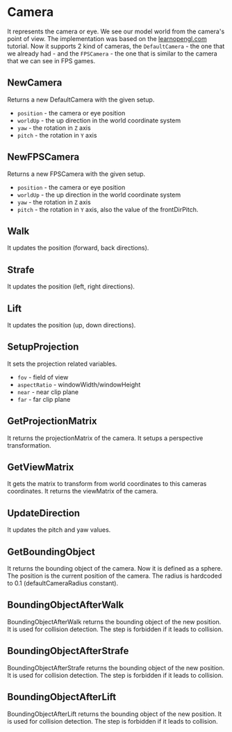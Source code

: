 # Camera

It represents the camera or eye. We see our model world from the camera's point of view. The implementation was based on the [learnopengl.com](https://learnopengl.com/Getting-started/Camera) tutorial.
Now it supports 2 kind of cameras, the `DefaultCamera` - the one that we already had - and the `FPSCamera` - the one that is similar to the camera that we can see in FPS games.

## NewCamera

Returns a new DefaultCamera with the given setup.

- `position` - the camera or eye position
- `worldUp` - the up direction in the world coordinate system
- `yaw` - the rotation in `Z` axis
- `pitch` - the rotation in `Y` axis

## NewFPSCamera

Returns a new FPSCamera with the given setup.

- `position` - the camera or eye position
- `worldUp` - the up direction in the world coordinate system
- `yaw` - the rotation in `Z` axis
- `pitch` - the rotation in `Y` axis, also the value of the frontDirPitch.

## Walk

It updates the position (forward, back directions).

## Strafe

It updates the position (left, right directions).

## Lift

It updates the position (up, down directions).

## SetupProjection

It sets the projection related variables.

- `fov` - field of view
- `aspectRatio` - windowWidth/windowHeight
- `near` - near clip plane
- `far` - far clip plane

## GetProjectionMatrix

It returns the projectionMatrix of the camera. It setups a perspective transformation.

## GetViewMatrix

It gets the matrix to transform from world coordinates to this cameras coordinates. It returns the viewMatrix of the camera.

## UpdateDirection

It updates the pitch and yaw values.

## GetBoundingObject

It returns the bounding object of the camera. Now it is defined as a sphere. The position is the current position of the camera. The radius is hardcoded to 0.1 (defaultCameraRadius constant).

## BoundingObjectAfterWalk

BoundingObjectAfterWalk returns the bounding object of the new position. It is used for collision detection. The step is forbidden if it leads to collision.

## BoundingObjectAfterStrafe

BoundingObjectAfterStrafe returns the bounding object of the new position. It is used for collision detection. The step is forbidden if it leads to collision.

## BoundingObjectAfterLift

BoundingObjectAfterLift returns the bounding object of the new position. It is used for collision detection. The step is forbidden if it leads to collision.
